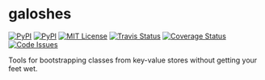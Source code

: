 # galoshes

[![PyPI](https://img.shields.io/pypi/v/galoshes.svg?maxAge=2592000)](https://pypi.python.org/pypi/galoshes)
[![PyPI](https://img.shields.io/pypi/pyversions/galoshes.svg?maxAge=2592000)](https://pypi.python.org/pypi/galoshes)
[![MIT License](https://img.shields.io/badge/license-MIT-blue.svg)](https://github.com/bsmithyman/galoshes/blob/master/LICENSE)
[![Travis Status](https://travis-ci.org/bsmithyman/galoshes.svg?branch=master)](https://travis-ci.org/bsmithyman/galoshes)
[![Coverage Status](https://coveralls.io/repos/bsmithyman/galoshes/badge.svg?branch=master&service=github)](https://coveralls.io/github/bsmithyman/galoshes?branch=master)
[![Code Issues](https://www.quantifiedcode.com/api/v1/project/65dcfec3894e43d6b6c9413d86ae85e9/badge.svg)](https://www.quantifiedcode.com/app/project/65dcfec3894e43d6b6c9413d86ae85e9)

Tools for bootstrapping classes from key-value stores without getting your feet wet.
